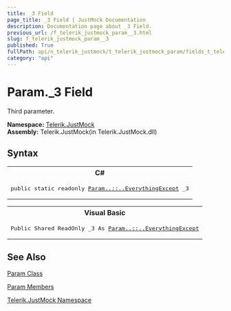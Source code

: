 ```yaml
---
title: _3 Field
page_title: _3 Field | JustMock Documentation
description: Documentation page about _3 Field.
previous_url: /f_telerik_justmock_param__3.html
slug: f_telerik_justmock_param__3
published: True
fullPath: api/n_telerik_justmock/t_telerik_justmock_param/fields_t_telerik_justmock_param/f_telerik_justmock_param__3
category: "api"
---
```


# Param._3 Field



Third parameter.


 **Namespace:**  [Telerik.JustMock](n_telerik_justmock) <br> **Assembly:** Telerik.JustMock(in Telerik.JustMock.dll)
## Syntax


<div id="syntaxCodeBlocks" class="code"><span codeLanguage="CSharp"><table><tr><th>C#</th></tr><tr><td><pre xml:space="preserve"><span class="keyword">public</span> <span class="keyword">static</span> <span class="keyword">readonly</span> <a href="T_Telerik_JustMock_Param_EverythingExcept.html">Param<span class="languageSpecificText"><span class="cs">.</span><span class="vb">.</span><span class="cpp">::</span><span class="nu">.</span><span class="fs">.</span></span>EverythingExcept</a> <span class="identifier">_3</span></pre></td></tr></table></span><span codeLanguage="VisualBasicDeclaration"><table><tr><th>Visual Basic</th></tr><tr><td><pre xml:space="preserve"><span class="keyword">Public</span> <span class="keyword">Shared</span> <span class="keyword">ReadOnly</span> <span class="identifier">_3</span> <span class="keyword">As</span> <a href="T_Telerik_JustMock_Param_EverythingExcept.html">Param<span class="languageSpecificText"><span class="cs">.</span><span class="vb">.</span><span class="cpp">::</span><span class="nu">.</span><span class="fs">.</span></span>EverythingExcept</a></pre></td></tr></table></span></div>


## See Also



 [Param Class](t_telerik_justmock_param) 

 [Param Members](allmembers_t_telerik_justmock_param) 

 [Telerik.JustMock Namespace](n_telerik_justmock) 




